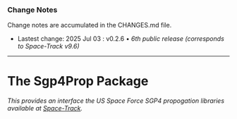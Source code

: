 ### Change Notes

Change notes are accumulated in the CHANGES.md file.

* Lastest change: 2025 Jul 03 : v0.2.6 • _6th public release (corresponds to Space-Track v9.6)_
___
# The Sgp4Prop Package

*This provides an interface the US Space Force SGP4 propogation libraries available at [Space-Track](https://www.space-track.org).*

